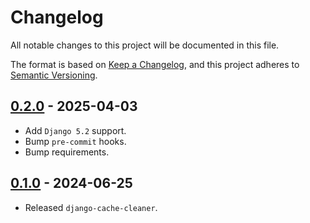 # Changelog
All notable changes to this project will be documented in this file.

The format is based on [Keep a Changelog](https://keepachangelog.com/en/1.0.0/),
and this project adheres to [Semantic Versioning](https://semver.org/spec/v2.0.0.html).

## [0.2.0](https://github.com/fabiocaccamo/django-cache-cleaner/releases/tag/0.2.0) - 2025-04-03
-   Add `Django 5.2` support.
-   Bump `pre-commit` hooks.
-   Bump requirements.

## [0.1.0](https://github.com/fabiocaccamo/django-cache-cleaner/releases/tag/0.1.0) - 2024-06-25
-   Released `django-cache-cleaner`.
